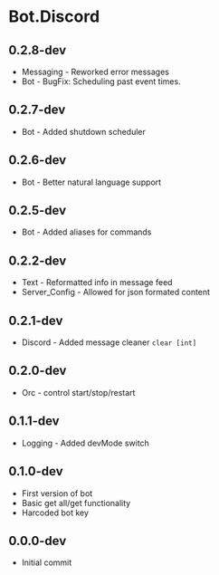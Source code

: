 # Bot.Discord

## 0.2.8-dev

- Messaging - Reworked error messages
- Bot - BugFix: Scheduling past event times.

## 0.2.7-dev

- Bot - Added shutdown scheduler

## 0.2.6-dev

- Bot - Better natural language support

## 0.2.5-dev

- Bot - Added aliases for commands

## 0.2.2-dev

- Text - Reformatted info in message feed
- Server_Config - Allowed for json formated content

## 0.2.1-dev

- Discord - Added message cleaner ``clear [int]``

## 0.2.0-dev

- Orc - control start/stop/restart

## 0.1.1-dev

- Logging - Added devMode switch

## 0.1.0-dev

- First version of bot
- Basic get all/get functionality
- Harcoded bot key

## 0.0.0-dev

- Initial commit
